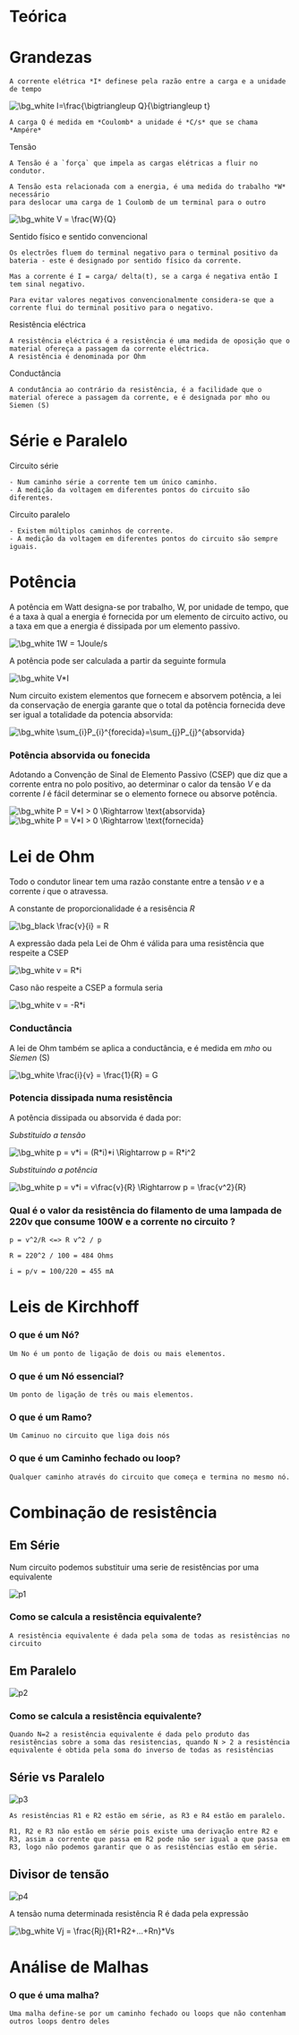 # Teórica


# Grandezas

    A corrente elétrica *I* definese pela razão entre a carga e a unidade de tempo

<img src="https://latex.codecogs.com/png.image?\dpi{150}&space;\bg_white&space;I=\frac{\bigtriangleup&space;Q}{\bigtriangleup&space;t}" title="\bg_white I=\frac{\bigtriangleup Q}{\bigtriangleup t}" />

    A carga Q é medida em *Coulomb* a unidade é *C/s* que se chama *Ampére*


Tensão

    A Tensão é a `força` que impela as cargas elétricas a fluir no condutor.

    A Tensão esta relacionada com a energia, é uma medida do trabalho *W* necessário
    para deslocar uma carga de 1 Coulomb de um terminal para o outro

<img src="https://latex.codecogs.com/png.image?\dpi{150}&space;\bg_white&space;V&space;=&space;\frac{W}{Q}" title="\bg_white V = \frac{W}{Q}" />

Sentido físico e sentido convencional

    Os electrões fluem do terminal negativo para o terminal positivo da bateria - este é designado por sentido físico da corrente.
    
    Mas a corrente é I = carga/ delta(t), se a carga é negativa então I tem sinal negativo.
    
    Para evitar valores negativos convencionalmente considera-se que a corrente flui do terminal positivo para o negativo.
    
Resistência eléctrica

    A resistência eléctrica é a resistência é uma medida de oposição que o material ofereça a passagem da corrente eléctrica.
    A resistência é denominada por Ohm
    
Conductância
    
    A condutância ao contrário da resistência, é a facilidade que o material oferece a passagem da corrente, e é designada por mho ou Siemen (S)
    
    
# Série e Paralelo

Circuito série

    - Num caminho série a corrente tem um único caminho.
    - A medição da voltagem em diferentes pontos do circuito são diferentes.
    
 Circuito paralelo
 
    - Existem múltiplos caminhos de corrente.
    - A medição da voltagem em diferentes pontos do circuito são sempre iguais.

 
 # Potência
 
 A potência em Watt designa-se por trabalho, W, por unidade de tempo, que é a taxa à qual a energia é fornecida por um elemento de circuito activo, ou a taxa em que a energia é dissipada por um elemento passivo.
 
<img src="https://latex.codecogs.com/png.image?\dpi{150}&space;\bg_white&space;1W&space;=&space;1Joule/s" title="\bg_white 1W = 1Joule/s" /> 
 
 
A potência pode ser calculada a partir da seguinte formula

<img src="https://latex.codecogs.com/png.image?\dpi{150}&space;\bg_white&space;V*I" title="\bg_white V*I" />


Num circuito existem elementos que fornecem e absorvem potência, a lei da conservação de energia garante que o total da potência fornecida deve ser igual a totalidade da potencia absorvida:

<img src="https://latex.codecogs.com/png.image?\dpi{150}&space;\bg_white&space;\sum_{i}P_{i}^{forecida}=\sum_{j}P_{j}^{absorvida}" title="\bg_white \sum_{i}P_{i}^{forecida}=\sum_{j}P_{j}^{absorvida}" />

### Potência absorvida ou fonecida

 
Adotando a Convenção de Sinal de Elemento Passivo (CSEP) que diz que a corrente entra no polo positivo, ao determinar o calor da tensão *V* e da corrente *I* é fácil determinar se o elemento fornece ou absorve potência.

<img src="https://latex.codecogs.com/png.image?\dpi{150}&space;\bg_white&space;P&space;=&space;V*I&space;>&space;0&space;\Rightarrow&space;\text{absorvida}" title="\bg_white P = V*I > 0 \Rightarrow \text{absorvida}" /> 
<img src="https://latex.codecogs.com/png.image?\dpi{150}&space;\bg_white&space;P&space;=&space;V*I&space;>&space;0&space;\Rightarrow&space;\text{fornecida}" title="\bg_white P = V*I > 0 \Rightarrow \text{fornecida}" />


# Lei de Ohm


Todo o condutor linear tem uma razão constante entre a tensão *v* e a corrente *i* que o atravessa.

A constante de proporcionalidade é a resisência *R*

<img src="https://latex.codecogs.com/png.image?\dpi{150}&space;\bg_white&space;\frac{v}{i}&space;=&space;R" title="\bg_black \frac{v}{i} = R" />

A expressão dada pela Lei de Ohm é válida para uma resistência que respeite a CSEP

<img src="https://latex.codecogs.com/png.image?\dpi{150}&space;\bg_white&space;v&space;=&space;R*i" title="\bg_white v = R*i" />

Caso não respeite a CSEP a formula seria

<img src="https://latex.codecogs.com/png.image?\dpi{150}&space;\bg_white&space;v&space;=&space;-R*i" title="\bg_white v = -R*i" />

### Conductância

A lei de Ohm também se aplica a conductância, e é medida em *mho* ou *Siemen* (S)

<img src="https://latex.codecogs.com/png.image?\dpi{150}&space;\bg_white&space;\frac{i}{v}&space;=&space;\frac{1}{R}&space;=&space;G" title="\bg_white \frac{i}{v} = \frac{1}{R} = G" />


### Potencia dissipada numa resistência

A potência dissipada ou absorvida é dada por:

*Substituido a tensão*

<img src="https://latex.codecogs.com/png.image?\dpi{150}&space;\bg_white&space;p&space;=&space;v*i&space;=&space;(R*i)*i&space;\Rightarrow&space;&space;p&space;=&space;R*i^2" title="\bg_white p = v*i = (R*i)*i \Rightarrow p = R*i^2" />

*Substituindo a potência*

<img src="https://latex.codecogs.com/png.image?\dpi{150}&space;\bg_white&space;p&space;=&space;v*i&space;=&space;v\frac{v}{R}&space;\Rightarrow&space;p&space;=&space;\frac{v^2}{R}" title="\bg_white p = v*i = v\frac{v}{R} \Rightarrow p = \frac{v^2}{R}" />

### Qual é o valor da resistência do filamento de uma lampada de 220v que consume 100W e a corrente no circuito ?

    p = v^2/R <=> R v^2 / p
    
    R = 220^2 / 100 = 484 Ohms
     
    i = p/v = 100/220 = 455 mA
    
# Leis de Kirchhoff

### O que é um Nó? 
    
    Um No é um ponto de ligação de dois ou mais elementos.

### O que é um Nó essencial?

    Um ponto de ligação de três ou mais elementos.
 
### O que é um Ramo?
    
    Um Caminuo no circuito que liga dois nós
    
### O que é um Caminho fechado ou loop?

    Qualquer caminho através do circuito que começa e termina no mesmo nó.
    

    
    
# Combinação de resistência

## Em Série

Num circuito podemos substituir uma serie de resistências por uma equivalente

![p1](https://user-images.githubusercontent.com/16312619/114574896-90d44500-9c71-11eb-9ea2-fc4fc5b6608a.PNG)


### Como se calcula a resistência equivalente?  

    A resistência equivalente é dada pela soma de todas as resistências no circuito

## Em Paralelo

![p2](https://user-images.githubusercontent.com/16312619/114575325-f7596300-9c71-11eb-8e79-41587c075bd1.PNG)


### Como se calcula a resistência equivalente?  

    Quando N=2 a resistência equivalente é dada pelo produto das resistências sobre a soma das resistencias, quando N > 2 a resistência equivalente é obtida pela soma do inverso de todas as resistências

## Série vs Paralelo

![p3](https://user-images.githubusercontent.com/16312619/114575836-7babe600-9c72-11eb-84b4-936724d84689.PNG)

    As resistências R1 e R2 estão em série, as R3 e R4 estão em paralelo.
    
    R1, R2 e R3 não estão em série pois existe uma derivação entre R2 e R3, assim a corrente que passa em R2 pode não ser igual a que passa em R3, logo não podemos garantir que o as resistências estão em série.


## Divisor de tensão

![p4](https://user-images.githubusercontent.com/16312619/114577302-cb3ee180-9c73-11eb-8e3d-def7372a5aa9.PNG)

A tensão numa determinada resistência R é dada pela expressão

<img src="https://latex.codecogs.com/png.image?\dpi{150}&space;\bg_white&space;Vj&space;=&space;\frac{Rj}{R1&plus;R2&plus;...&plus;Rn}*Vs" title="\bg_white Vj = \frac{Rj}{R1+R2+...+Rn}*Vs" />

# Análise de Malhas

### O que é uma malha?

    Uma malha define-se por um caminho fechado ou loops que não contenham outros loops dentro deles
